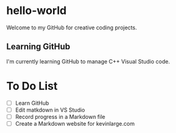 # hello-world
Welcome to my GitHub for creative coding projects. 
## Learning GitHub
I'm currently learning GitHub to manage C++ Visual Studio code.
# To Do List
- [ ] Learn GitHub
- [ ] Edit matkdown in VS Studio
- [ ] Record progress in a Markdown file
- [ ] Create a Markdown website for kevinlarge.com
